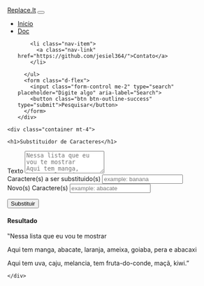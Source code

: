 <!DOCTYPE html>
<html lang="pt-br">
<head>
    <meta charset="UTF-8">
    <meta http-equiv="X-UA-Compatible" content="IE=edge">
    <meta name="viewport" content="width=device-width, initial-scale=1.0">
    <title>Replace.it</title>
    <link rel="stylesheet" type="text/css" href="./css/bootstrap.css">
<script>function replace(){
    txt = document.querySelector('textarea#txt').value
    char = document.querySelector('input#char').value
    new_char = document.querySelector('input#new_char').value
    res = document.querySelector('div#res')
    
    new_text = txt.replace(char, new_char)
    res.innerText = new_text
  }
</script>
<body>
  <nav class="navbar navbar-expand-lg navbar-dark bg-dark">
  <div class="container-fluid">
    <a class="navbar-brand" href="#">Replace.It</a>
    <button class="navbar-toggler" type="button" data-bs-toggle="collapse" data-bs-target="#navbarSupportedContent" aria-controls="navbarSupportedContent" aria-expanded="false" aria-label="Toggle navigation">
      <span class="navbar-toggler-icon"></span>
    </button>
    <div class="collapse navbar-collapse" id="navbarSupportedContent">
      <ul class="navbar-nav me-auto mb-2 mb-lg-0">
        <li class="nav-item">
          <a class="nav-link active" aria-current="page" href="#">Inicio</a>
        </li>
        <li class="nav-item">
          <a class="nav-link" href="https://github.com/jesiel364/Replace.it">Doc</a>
        </li>

        <li class="nav-item">
          <a class="nav-link" href="https://github.com/jesiel364/">Contato</a>
        </li>
        
      </ul>
      <form class="d-flex">
        <input class="form-control me-2" type="search" placeholder="Digite algo" aria-label="Search">
        <button class="btn btn-outline-success" type="submit">Pesquisar</button>
      </form>
    </div>
  </div>
</nav>

    <div class="container mt-4">

    <h1>Substituidor de Caracteres</h1>
      
<div class="mb-3">
  <label for="txt" class="form-label">Texto</label>
  <textarea class="form-control" id="txt" rows="3" placeholder="Nessa lista que eu vou te mostrar
Aqui tem manga, banana, laranja, ameixa, goiaba, pera e abacaxi
Aqui tem uva, caju, melancia, tem fruta-do-conde, maçã, kiwi."></textarea>
</div>

<div class="mb-3">
  <label for="char" class="form-label">Caractere(s) a ser substituido(s)</label>
  <input type="text" class="form-control" id="char" placeholder="example: banana">
</div>

<div class="mb-3">
  <label for="new_char" class="form-label">Novo(s) Caractere(s)</label>
  <input type="text" class="form-control" id="new_char" placeholder="example: abacate">
</div>

<button onclick="replace()" type="button" class="btn btn-success mt-2">Substituir</button>

<h4 class="mt-4">Resultado</h4>

<div class="card mt-4">
  <div id="res" class="card-body">
    <p>‟Nessa lista que eu vou te mostrar</p> 
    <p>Aqui tem manga, abacate, laranja, ameixa, goiaba, pera e abacaxi</p>
  <p>Aqui tem uva, caju, melancia, tem fruta-do-conde, maçã, kiwi.”</p>
</p>
  </div>
</div>
    
    </div>
</body>
<script src="https://cdn.jsdelivr.net/npm/@popperjs/core@2.10.2/dist/umd/popper.min.js" integrity="sha384-7+zCNj/IqJ95wo16oMtfsKbZ9ccEh31eOz1HGyDuCQ6wgnyJNSYdrPa03rtR1zdB" crossorigin="anonymous"></script>
<script src="https://cdn.jsdelivr.net/npm/bootstrap@5.1.2/dist/js/bootstrap.min.js" integrity="sha384-PsUw7Xwds7x08Ew3exXhqzbhuEYmA2xnwc8BuD6SEr+UmEHlX8/MCltYEodzWA4u" crossorigin="anonymous"></script>
<script src="/js/bootstrap.js"></script>
</html>
